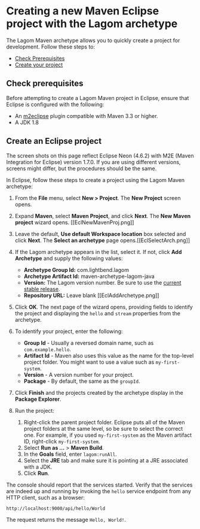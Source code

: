 # Creating a new Maven Eclipse project with the Lagom archetype

The Lagom Maven archetype allows you to quickly create a project for development. Follow these steps to:

* [Check Prerequisites](#Check-prerequisites)
* [Create your project](#Create-an-Eclipse-project)

## Check prerequisites

Before attempting to create a Lagom Maven project in Eclipse, ensure that Eclipse is configured with the following:

* An [m2eclipse](https://www.eclipse.org/m2e/documentation/m2e-documentation.html) plugin compatible with Maven 3.3 or higher.
* A JDK 1.8

## Create an Eclipse project

The screen shots on this page reflect Eclipse Neon (4.6.2) with M2E (Maven Integration for Eclipse) version 1.7.0. If you are using different versions, screens might differ, but the procedures should be the same.

In Eclipse, follow these steps to create a project using the Lagom Maven archetype:

1. From the **File** menu, select **New > Project**.
    The **New Project** screen opens.
1. Expand **Maven**, select **Maven Project**, and click **Next**.
    The **New Maven project** wizard opens. [[EclNewMavenProj.png]]
1. Leave the default, **Use default Workspace location** box selected and click **Next**.
    The **Select an archetype** page opens.[[EclSelectArch.png]]
1. If the Lagom archetype appears in the list, select it. If not, click **Add Archetype** and supply the following values:
    * **Archetype Group Id:** com.lightbend.lagom
    * **Archetype Artifact Id:** maven-archetype-lagom-java
    * **Version:** The Lagom version number. Be sure to use the [current stable release](https://www.lagomframework.com/documentation/).
    * **Repository URL:** Leave blank
    [[EclAddArchetype.png]]

1. Click **OK**.
    The next page of the wizard opens, providing fields to identify the project and displaying the `hello` and `stream` properties from the archetype.

1. To identify your project, enter the following:
    * **Group Id**  - Usually a reversed domain name, such as `com.example.hello`.
    * **Artifact Id** - Maven also uses this value as the name for the top-level project folder. You might want to use a value such as `my-first-system`.
    * **Version** - A version number for your project.
    * **Package** - By default, the same as the `groupId`.

1. Click **Finish** and the projects created by the archetype display in the **Package Explorer**.

1. Run the project:
    1. Right-click the parent project folder.
    Eclipse puts all of the Maven project folders at the same level, so be sure to select the correct one. For example, if you used `my-first-system` as the Maven artifact ID, right-click `my-first-system`.
    1. Select **Run as ...** > **Maven Build**.
    1. In the **Goals** field, enter `lagom:runAll`.
    1. Select the **JRE** tab and make sure it is pointing at a JRE associated with a JDK.
    1. Click **Run**.

The console should report that the services started. Verify that the services are indeed up and running by invoking the `hello` service endpoint from any HTTP client, such as a browser:

```
http://localhost:9000/api/hello/World
```
The request returns the message `Hello, World!`.

